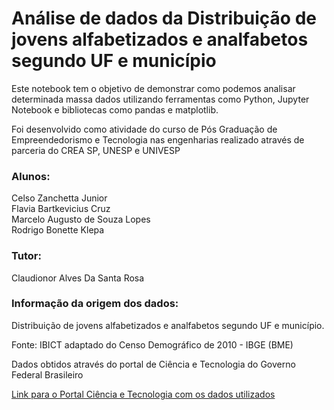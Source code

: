 # Análise de dados da Distribuição de jovens alfabetizados e analfabetos segundo UF e município

Este notebook tem o objetivo de demonstrar como podemos analisar determinada massa dados utilizando ferramentas como Python, Jupyter Notebook e bibliotecas como pandas e matplotlib. 

Foi desenvolvido como atividade do curso de Pós Graduação de Empreendedorismo e Tecnologia nas engenharias realizado através de parceria do CREA SP, UNESP e UNIVESP

### Alunos: 
Celso Zanchetta Junior<br />
Flavia Bartkevicius Cruz<br />
Marcelo Augusto de Souza Lopes<br />
Rodrigo Bonette Klepa<br />

### Tutor:
Claudionor Alves Da Santa Rosa <br />

### Informação da origem dos dados: 
Distribuição de jovens alfabetizados e analfabetos segundo UF e município. <br />

Fonte: IBICT adaptado do Censo Demográfico de 2010 - IBGE (BME) <br />

Dados obtidos através do portal de Ciência e Tecnologia do Governo Federal Brasileiro <br />

[Link para o Portal Ciência e Tecnologia com os dados utilizados](https://dadosjuventude.ibict.br/dataset/alfabetizados)
